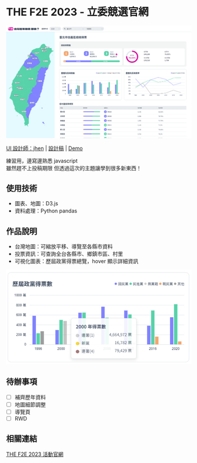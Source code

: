 # THE F2E 2023 - 立委競選官網
![readme_cover](./images/readme_cover.PNG)

[UI 設計師：jhen](https://2023.thef2e.com/users/12061579704041679194?week=2) | [設計稿](https://www.figma.com/file/WlsKcXrmUd0lL4f8p3d122/2023-The-F2E-%E7%B8%BD%E7%B5%B1?type=design&node-id=4818-2&mode=design&t=xuqOXefpZWHck5Dm-0) | [Demo](https://imshanna.github.io/F2E_2023_Mission2/)

練習用，邊寫邊熟悉 javascript  
雖然趕不上投稿期限 但透過這次的主題讓學到很多新東西！  

## 使用技術
- 圖表、地圖：D3.js
- 資料處理：Python pandas

## 作品說明
- 台灣地圖：可縮放平移、導覽至各縣市資料
- 投票資訊：可查詢全台各縣市、鄉鎮市區、村里
- 可視化圖表：歷屆政黨得票總覽，hover 顯示詳細資訊  

![readme_cover](./images/readme_1.PNG)
    
## 待辦事項
 - [ ] 補齊歷年資料
 - [ ] 地圖細節調整
 - [ ] 導覽頁
 - [ ] RWD

## 相關連結
[THE F2E 2023 活動官網](https://2023.thef2e.com/)